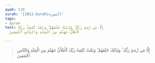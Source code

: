 ```yaml
---
ayah: 119
surah: '[[011-Surah|سورة]]'
tags:
- quran
text: إِلَّا مَن رَّحِمَ رَبُّكَ ۚ وَلِذَٰلِكَ خَلَقَهُمْ ۗ وَتَمَّتْ كَلِمَةُ رَبِّكَ
  لَأَمْلَأَنَّ جَهَنَّمَ مِنَ الْجِنَّةِ وَالنَّاسِ أَجْمَعِينَ

---
```

> إِلَّا مَن رَّحِمَ رَبُّكَ ۚ وَلِذَٰلِكَ خَلَقَهُمْ ۗ وَتَمَّتْ كَلِمَةُ رَبِّكَ لَأَمْلَأَنَّ جَهَنَّمَ مِنَ الْجِنَّةِ وَالنَّاسِ أَجْمَعِينَ
